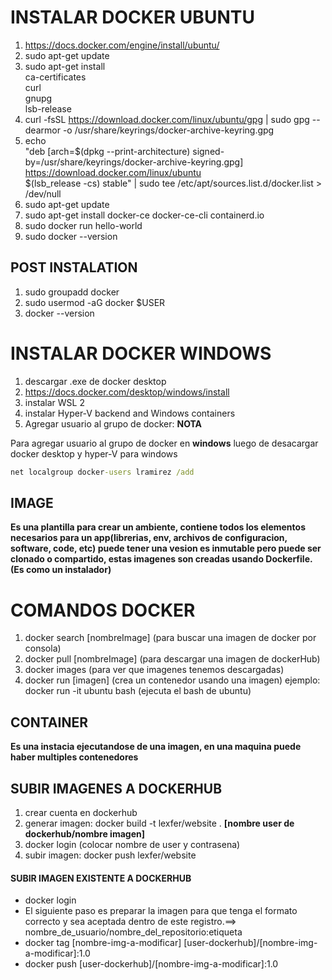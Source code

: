 # INSTALAR DOCKER UBUNTU

1. <https://docs.docker.com/engine/install/ubuntu/>
2. sudo apt-get update
3. sudo apt-get install \
    ca-certificates \
    curl \
    gnupg \
    lsb-release
4. curl -fsSL <https://download.docker.com/linux/ubuntu/gpg> | sudo gpg --dearmor -o /usr/share/keyrings/docker-archive-keyring.gpg
5. echo \
  "deb [arch=$(dpkg --print-architecture) signed-by=/usr/share/keyrings/docker-archive-keyring.gpg] <https://download.docker.com/linux/ubuntu> \
  $(lsb_release -cs) stable" | sudo tee /etc/apt/sources.list.d/docker.list > /dev/null
6. sudo apt-get update
7. sudo apt-get install docker-ce docker-ce-cli containerd.io
8. sudo docker run hello-world
9. sudo docker --version

## POST INSTALATION

1. sudo groupadd docker
2. sudo usermod -aG docker $USER
3. docker --version

# INSTALAR DOCKER WINDOWS

1. descargar .exe de docker desktop
2. <https://docs.docker.com/desktop/windows/install>
3. instalar WSL 2
4. instalar Hyper-V backend and Windows containers
5. Agregar usuario al grupo de docker:
**NOTA**

Para agregar usuario al grupo de docker en **windows** luego de desacargar docker desktop y hyper-V para windows

```cmd
net localgroup docker-users lramirez /add
```

## IMAGE

**Es una plantilla para crear un ambiente, contiene todos los elementos necesarios para un app(librerias, env, archivos de configuracion, software, code, etc) puede tener una vesion es inmutable pero puede ser clonado o compartido, estas imagenes son creadas usando Dockerfile.(Es como un instalador)**

# COMANDOS DOCKER

1. docker search [nombreImage] (para buscar una imagen de docker por consola)
2. docker pull [nombreImage] (para descargar una imagen de dockerHub)
3. docker images (para ver que imagenes tenemos descargadas)
4. docker run [imagen] (crea un contenedor usando una imagen) ejemplo: docker run -it ubuntu bash (ejecuta el bash de ubuntu)

## CONTAINER

**Es una instacia ejecutandose de una imagen, en una maquina puede haber multiples contenedores**

## SUBIR IMAGENES A DOCKERHUB

1. crear cuenta en dockerhub
2. generar imagen: docker build -t lexfer/website . **[nombre user de dockerhub/nombre imagen]**
3. docker login (colocar nombre de user y contrasena)
4. subir imagen: docker push lexfer/website

####  SUBIR IMAGEN EXISTENTE A DOCKERHUB

* docker login
* El siguiente paso es preparar la imagen para que tenga el formato correcto y sea aceptada dentro de este registro.==> nombre_de_usuario/nombre_del_repositorio:etiqueta
* docker tag [nombre-img-a-modificar] [user-dockerhub]/[nombre-img-a-modificar]:1.0
* docker push [user-dockerhub]/[nombre-img-a-modificar]:1.0